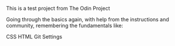 This is a test project from The Odin Project

Going through the basics again, with help from the instructions and community, remembering the fundamentals like:

CSS
HTML
Git Settings